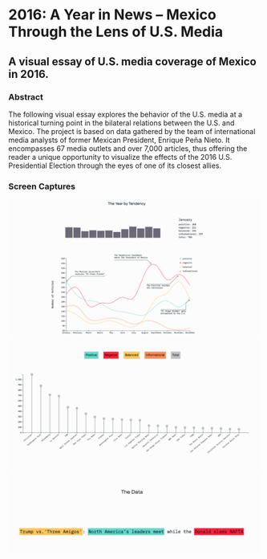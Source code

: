 # 2016: A Year in News – Mexico Through the Lens of U.S. Media

## A visual essay of U.S. media coverage of Mexico in 2016.

### Abstract

The following visual essay explores the behavior of the U.S. media at a historical turning point in the bilateral relations between the U.S. and Mexico. The project is based on data gathered by the team of international media analysts of former Mexican President, Enrique Peña Nieto. It encompasses 67 media outlets and over 7,000 articles, thus offering the reader a unique opportunity to visualize the effects of the 2016 U.S. Presidential Election through the eyes of one of its closest allies.

### Screen Captures

![key-image](1.png)
![key-image1](2.png)
![key-image-3](3.png)
